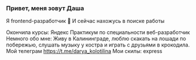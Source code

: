 ### Привет, меня зовут Даша
Я frontend-разработчик 👋 И сейчас нахожусь в поиске работы

Окончила курсы: Яндекс Практикум по специальности веб-разработчик
Немного обо мне: Живу в Калининграде, люблю скакать на лошади по побережью, слушать музыку у костра и играть с друзьями в крокодила.
Мой телеграм https://t.me/darya_kolotilina
Мои скилы:
express

